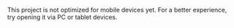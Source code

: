 This project is not optimized for mobile devices yet. For a better experience, try opening it via PC or tablet devices.
